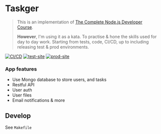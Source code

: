 # Taskger

> This is an implementation of [The Complete Node.js Developer Course][udemy_course_link].   
> 
> **However**, I'm using it as a kata. To practise & hone the skills used for day to day work. Starting from tests, code, CI/CD, up to including releasing test & prod environments.

[![CI/CD][cicd_badge]][cicd]
[![test-site][test_site_badge]][test_site]
[![prod-site][prod_site_badge]][prod_site]

### App features

- Use Mongo database to store users, and tasks
- Restful API
- User auth
- User files
- Email notifications & more

## Develop

See `Makefile`

[cicd]: https://github.com/rdok/taskger/actions/workflows/cicd.yml
[cicd_badge]: https://github.com/rdok/taskger/actions/workflows/cicd.yml/badge.svg
[test_site_badge]: https://img.shields.io/badge/test-green?style=flat-square&logo=heroku
[test_site]: https://rdok-test-taskger.herokuapp.com/
[prod_site_badge]: https://img.shields.io/badge/prod-orange?style=flat-square&logo=heroku
[prod_site]: https://rdok-prod-taskger.herokuapp.com/
[udemy_course_link]: https://www.udemy.com/course/the-complete-nodejs-developer-course-2/
